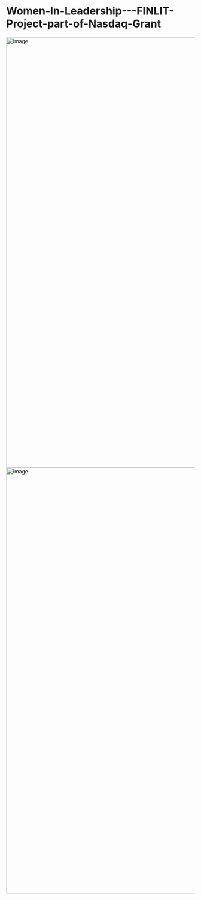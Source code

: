 # Women-In-Leadership---FINLIT-Project-part-of-Nasdaq-Grant
<img width="1149" alt="image" src="https://github.com/pnair5/Women-In-Leadership---FINLIT-Project-part-of-Nasdaq-Grant/assets/143294723/e9711ca6-d460-41a4-bf0c-58cc59ab3b0f">
<img width="1138" alt="image" src="https://github.com/pnair5/Women-In-Leadership---FINLIT-Project-part-of-Nasdaq-Grant/assets/143294723/146ee09a-d45d-4597-a398-b317e24995d7">

